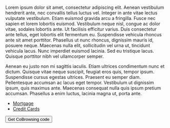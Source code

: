 <head>
<script>
//Read idtoken from query parameter with the same name.
const params = new Proxy(new URLSearchParams(window.location.search), {
	get: (searchParams, prop) => searchParams.get(prop),
	});
	const idToken = params.idtoken;
	window.getGliaContext = () => ({ idToken });
</script>
  
<script async src="https://api.beta.glia.com/salemove_integration.js"></script>
</head>


Lorem ipsum dolor sit amet, consectetur adipiscing elit. Aenean vestibulum hendrerit ante, nec convallis tellus luctus vel. Integer in ante vitae lectus vulputate vestibulum. Etiam euismod gravida arcu a fringilla. Fusce nec sapien et lorem lobortis euismod. Vestibulum neque nisl, congue ac dolor vitae, sodales lobortis ante. Ut facilisis efficitur varius. Duis consectetur ante tellus, eget lobortis elit fermentum eu. Suspendisse vehicula rhoncus ante sit amet porttitor. Phasellus ut nunc rhoncus, dignissim mauris id, posuere neque. Maecenas nulla elit, sollicitudin vel urna ut, tincidunt vehicula lacus. Nunc imperdiet euismod lacinia. Sed eu tristique lacus. Quisque porttitor nibh vel ullamcorper semper.

Aenean eu justo non mi sagittis iaculis. Etiam ultrices condimentum nunc et dictum. Quisque vitae neque suscipit, feugiat eros quis, tempor ipsum. Suspendisse cursus egestas ultrices. Praesent eu semper diam. Pellentesque accumsan ac lacus eget tempor. Vestibulum ut dignissim ipsum, quis maximus ante. Maecenas consequat nulla quis ipsum pretium accumsan. Phasellus a enim luctus, lacinia magna ut, porta ante.


- [Mortgage](veelyksleht.md)
- [Credit Cards](CreditCardOptions.md)



<button
  class="omnibrowse-code-button"
  onclick="document.body.appendChild(document.createElement('sm-visitor-code'))">   Get CoBrowsing code </button>
